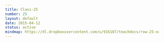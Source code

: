 ```yaml
---
title: Class-25
number: 25
layout: default
date: 2015-04-12
status: active
mindmap: https://dl.dropboxusercontent.com/u/916107/teachdocs/row-25-ordo.png
---
```


